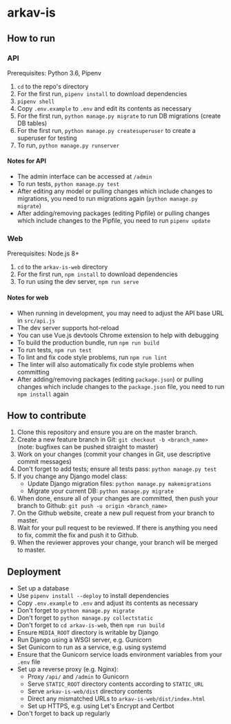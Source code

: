 # arkav-is

## How to run

### API

Prerequisites: Python 3.6, Pipenv

1. `cd` to the repo's directory
2. For the first run, `pipenv install` to download dependencies
3. `pipenv shell`
4. Copy `.env.example` to `.env` and edit its contents as necessary
5. For the first run, `python manage.py migrate` to run DB migrations (create DB tables)
6. For the first run, `python manage.py createsuperuser` to create a superuser for testing
7. To run, `python manage.py runserver`

#### Notes for API

- The admin interface can be accessed at `/admin`
- To run tests, `python manage.py test`
- After editing any model or pulling changes which include changes to migrations, you need to run migrations again (`python manage.py migrate`)
- After adding/removing packages (editing Pipfile) or pulling changes which include changes to the Pipfile, you need to run `pipenv update`

### Web

Prerequisites: Node.js 8+

1. `cd` to the `arkav-is-web` directory
2. For the first run, `npm install` to download dependencies
3. To run using the dev server, `npm run serve`

#### Notes for web

- When running in development, you may need to adjust the API base URL in `src/api.js`
- The dev server supports hot-reload
- You can use Vue.js devtools Chrome extension to help with debugging
- To build the production bundle, run `npm run build`
- To run tests, `npm run test`
- To lint and fix code style problems, run `npm run lint`
- The linter will also automatically fix code style problems when committing
- After adding/removing packages (editing `package.json`) or pulling changes which include changes to the `package.json` file, you need to run `npm install` again

## How to contribute

1. Clone this repository and ensure you are on the master branch.
2. Create a new feature branch in Git: `git checkout -b <branch_name>` (note: bugfixes can be pushed straight to master)
3. Work on your changes (commit your changes in Git, use descriptive commit messages)
4. Don't forget to add tests; ensure all tests pass: `python manage.py test`
5. If you change any Django model class:
    - Update Django migration files: `python manage.py makemigrations`
    - Migrate your current DB: `python manage.py migrate`
6. When done, ensure all of your changes are committed, then push your branch to Github: `git push -u origin <branch_name>`
7. On the Github website, create a new pull request from your branch to master.
8. Wait for your pull request to be reviewed. If there is anything you need to fix, commit the fix and push it to Github.
9. When the reviewer approves your change, your branch will be merged to master.

## Deployment

- Set up a database
- Use `pipenv install --deploy` to install dependencies
- Copy `.env.example` to `.env` and adjust its contents as necessary
- Don't forget to `python manage.py migrate`
- Don't forget to `python manage.py collectstatic`
- Don't forget to `cd arkav-is-web`, then `npm run build`
- Ensure `MEDIA_ROOT` directory is writable by Django
- Run Django using a WSGI server, e.g. Gunicorn
- Set Gunicorn to run as a service, e.g. using systemd
- Ensure that the Gunicorn service loads environment variables from your `.env` file
- Set up a reverse proxy (e.g. Nginx):
    - Proxy `/api/` and `/admin` to Gunicorn
    - Serve `STATIC_ROOT` directory contents according to `STATIC_URL`
    - Serve `arkav-is-web/dist` directory contents
    - Direct any mismatched URLs to `arkav-is-web/dist/index.html`
    - Set up HTTPS, e.g. using Let's Encrypt and Certbot
- Don't forget to back up regularly
